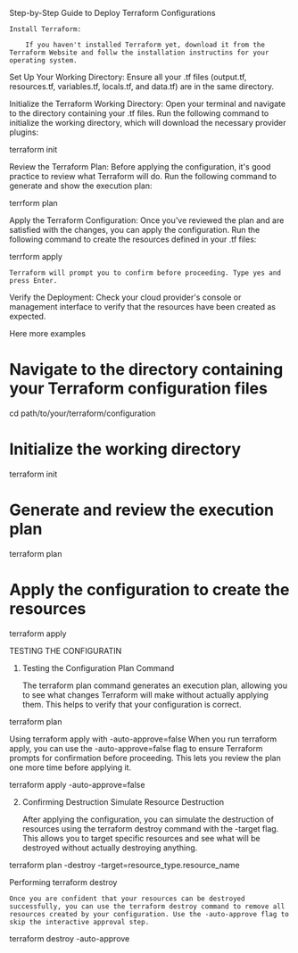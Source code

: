 Step-by-Step Guide to Deploy Terraform Configurations

    Install Terraform:

        If you haven't installed Terraform yet, download it from the Terraform Website and follw the installation instructins for your operating system.  

Set Up Your Working Directory:
    Ensure all your .tf files (output.tf, resources.tf, variables.tf, locals.tf, and data.tf) are in the same directory.

Initialize the Terraform Working Directory:
    Open your terminal and navigate to the directory containing your .tf files.
    Run the following command to initialize the working directory, which will download the necessary provider plugins:


terraform init


Review the Terraform Plan:
    Before applying the configuration, it's good practice to review what Terraform will do.
    Run the following command to generate and show the execution plan:


terrform plan


Apply the Terraform Configuration:
    Once you’ve reviewed the plan and are satisfied with the changes, you can apply the configuration.
    Run the following command to create the resources defined in your .tf files:
 
terrform apply

    Terraform will prompt you to confirm before proceeding. Type yes and press Enter.
Verify the Deployment:
    Check your cloud provider's console or management interface to verify that the resources have been created as expected.

Here more examples

# Navigate to the directory containing your Terraform configuration files
cd path/to/your/terraform/configuration

# Initialize the working directory
terraform init

# Generate and review the execution plan
terraform plan

# Apply the configuration to create the resources
terraform apply


TESTING THE CONFIGURATIN

1. Testing the Configuration
Plan Command

    The terraform plan command generates an execution plan, allowing you to see what changes Terraform will make without actually applying them. This helps to verify that your configuration is correct.

terraform plan

Using terraform apply with -auto-approve=false
    When you run terraform apply, you can use the -auto-approve=false flag to ensure Terraform prompts for confirmation before proceeding. This lets you review the plan one more time before applying it.

terraform apply -auto-approve=false


2. Confirming Destruction
Simulate Resource Destruction

    After applying the configuration, you can simulate the destruction of resources using the terraform destroy command with the -target flag. This allows you to target specific resources and see what will be destroyed without actually destroying anything.

terraform plan -destroy -target=resource_type.resource_name

Performing terraform destroy

    Once you are confident that your resources can be destroyed successfully, you can use the terraform destroy command to remove all resources created by your configuration. Use the -auto-approve flag to skip the interactive approval step.

terraform destroy -auto-approve

